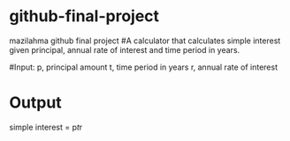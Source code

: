 # github-final-project
mazilahma github final project
#A calculator that calculates simple interest given principal, annual rate of interest and time period in years.

#Input:
   p, principal amount
   t, time period in years
   r, annual rate of interest
# Output
   simple interest = p*t*r
